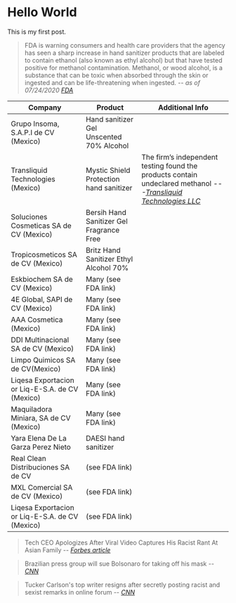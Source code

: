 # Hello World

This is my first post.


> FDA is warning consumers and health care providers that the agency has seen a sharp increase in hand sanitizer products that are labeled to contain ethanol (also known as ethyl alcohol) but that have tested positive for methanol contamination. Methanol, or wood alcohol, is a substance that can be toxic when absorbed through the skin or ingested and can be life-threatening when ingested.
> -- <cite>as of 07/24/2020 [FDA][1]</cite>

|Company|Product|Additional Info|
|-----|-----|-----|
|Grupo Insoma, S.A.P.I de CV (Mexico)|Hand sanitizer Gel Unscented 70% Alcohol|
|Transliquid Technologies (Mexico)|Mystic Shield Protection hand sanitizer|The firm’s independent testing found the products contain undeclared methanol --<cite>-[Transliquid Technologies LLC][2]</cite>|
|Soluciones Cosmeticas SA de CV (Mexico)|Bersih Hand Sanitizer Gel Fragrance Free|
|Tropicosmeticos SA de CV (Mexico)|Britz Hand Sanitizer Ethyl Alcohol 70%|
|Eskbiochem SA de CV (Mexico)|Many (see FDA link)|
|4E Global, SAPI de CV (Mexico)|Many (see FDA link)|
|AAA Cosmetica (Mexico)|Many (see FDA link)|
|DDI Multinacional SA de CV (Mexico)|Many (see FDA link)|
|Limpo Quimicos SA de CV(Mexico)|Many (see FDA link)|
|Liqesa Exportacion or Liq-E-S.A. de CV (Mexico)|Many (see FDA link)|
|Maquiladora Miniara, SA de CV (Mexico)|Many (see FDA link)|
|Yara Elena De La Garza Perez Nieto|DAESI hand sanitizer|
|Real Clean Distribuciones SA de CV|(see FDA link)|
|MXL Comercial SA de CV (Mexico)|(see FDA link)|
|Liqesa Exportacion or Liq-E-S.A. de CV (Mexico)|(see FDA link)|

> Tech CEO Apologizes After Viral Video Captures His Racist Rant At Asian Family
> -- <cite>[Forbes article][3]</cite>

> Brazilian press group will sue Bolsonaro for taking off his mask
> -- <cite>[CNN][4]</cite>

> Tucker Carlson's top writer resigns after secretly posting racist and sexist remarks in online forum
> -- <cite>[CNN][5]</cite>

[1]: https://www.fda.gov/drugs/drug-safety-and-availability/fda-updates-hand-sanitizers-methanol
[2]: https://www.businesswire.com/news/home/20200702005613/en/
[3]: https://www.forbes.com/sites/rachelsandler/2020/07/07/tech-ceo-apologizes-after-viral-video-captures-his-racist-rant-at-asian-family/#763ababe7d5a
[4]: https://www.cnn.com/2020/07/08/americas/brazil-bolsonaro-press-covid-19-intl/index.html
[5]: https://www.cnn.com/2020/07/10/media/tucker-carlson-writer-blake-neff/index.html
